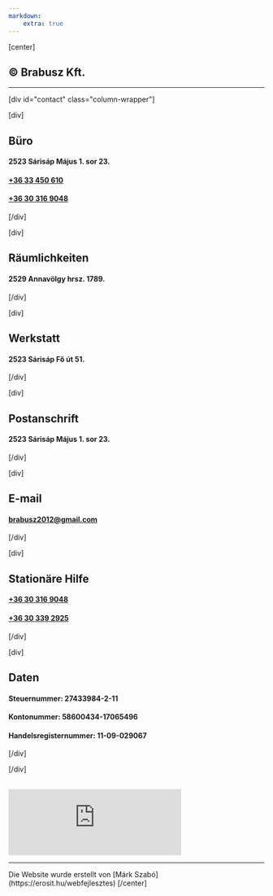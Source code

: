 ```yaml
---
markdown:
    extra: true
---
```


[center]
## © Brabusz Kft.
<hr>

[div id="contact" class="column-wrapper"]

[div]
## <i class="las la-building"></i> Büro
#### 2523 Sárisáp Május 1. sor 23.  
#### [+36 33 450 610](tel:+3633450610)
#### [+36 30 316 9048](tel:+36303169048)  
[/div]

[div]
## <i class="las la-industry"></i> Räumlichkeiten
#### 2529 Annavölgy hrsz. 1789.
[/div]


[div]
## <i class="las la-tools"></i> Werkstatt
#### 2523 Sárisáp Fő út 51.
[/div]


[div]
## <i class="las la-envelope"></i> Postanschrift
#### 2523 Sárisáp Május 1. sor 23.
[/div]


[div]
## <i class="las la-at"></i> E-mail
#### [brabusz2012@gmail.com](mailto:brabusz2012@gmail.com)
[/div]

[div]
## <i class="las la-user"></i> Stationäre Hilfe	
#### [+36 30 316 9048](tel:+36303169048)  
#### [+36 30 339 2925](tel:+36303392925)
[/div]

[div]
## <i class="las la-money-check"></i> Daten
#### Steuernummer: 27433984-2-11
#### Kontonummer: 58600434-17065496
#### Handelsregisternummer: 11-09-029067
[/div]

[/div]

<br/>

<iframe src="https://www.facebook.com/plugins/page.php?href=https%3A%2F%2Fwww.facebook.com%2Fbrabusz.szemelyszallitas&tabs&width=340&height=130&small_header=false&adapt_container_width=true&hide_cover=false&show_facepile=true&appId=566471170541531" width="340" height="130" style="border:none;overflow:hidden" scrolling="no" frameborder="0" allowfullscreen="true" allow="autoplay; clipboard-write; encrypted-media; picture-in-picture; web-share"></iframe>


<hr>
Die Website wurde erstellt von  
[Márk Szabó](https://erosit.hu/webfejlesztes)
[/center]
